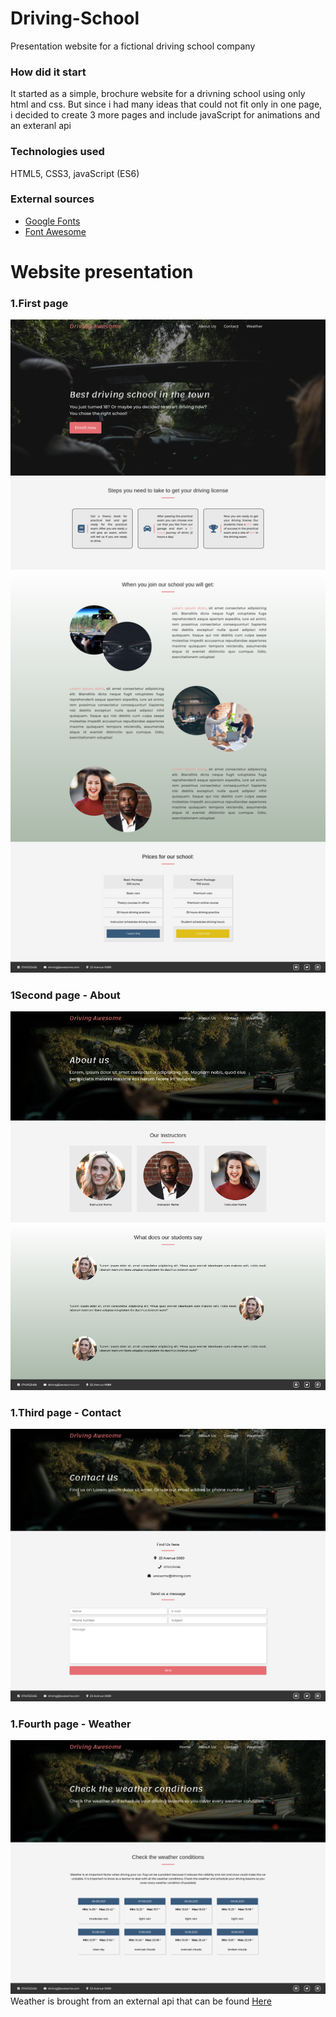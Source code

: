 # Driving-School

Presentation website for a fictional driving school company

### How did it start

It started as a simple, brochure website for a drivning school using only html and css. But since i had many ideas that could not fit only in one page,
i decided to create 3 more pages and include javaScript for animations and an exteranl api

### Technologies used
HTML5, CSS3, javaScript (ES6)

### External sources
* <a href="https://fonts.google.com/" > Google Fonts </a>
* <a href="https://fontawesome.com/" > Font Awesome </a>

# Website presentation

<h3>1.First page </h3>
<img src=".github/firstpage.png" width="600px"/><br>
<h3>1Second page - About </h3>
<img src=".github/about.png" width="600px"/><br>
<h3>1.Third page - Contact </h3>
<img src=".github/contact.png" width="600px"/><br>
<h3>1.Fourth page - Weather </h3>
<img src=".github/weather.png" width="600px"/><br>
Weather is brought from an external api that can be found <a href="https://api.openweathermap.org " > Here </a> 
